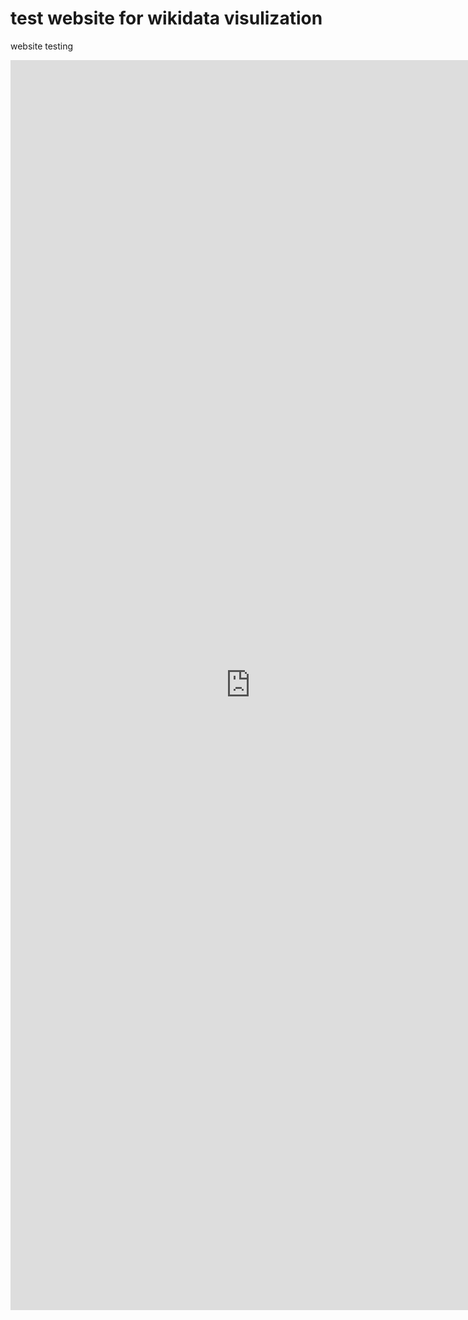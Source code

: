 # test website for wikidata visulization

website testing
<iframe style="width:80vw; height:50vh;" scrolling="yes" frameborder="0" src="https://tinyurl.com/ywf87bj4">
